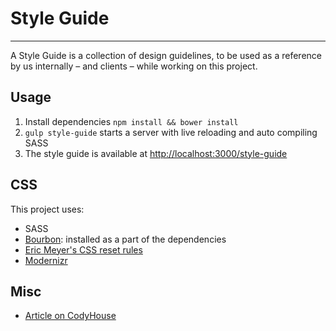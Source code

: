 # Style Guide
---
A Style Guide is a collection of design guidelines, to be used as a reference by us internally – and clients – while working on this project.


## Usage

1. Install dependencies `npm install && bower install`
2. `gulp style-guide` starts a server with live reloading and auto compiling SASS
3. The style guide is available at [http://localhost:3000/style-guide](http://localhost:3000/style-guide)


## CSS

This project uses:

- SASS
- [Bourbon](http://bourbon.io/): installed as a part of the dependencies
- [Eric Meyer's CSS reset rules](http://meyerweb.com/eric/tools/css/reset/)
- [Modernizr](http://modernizr.com/)


## Misc
- [Article on CodyHouse](http://codyhouse.co/?p=459)